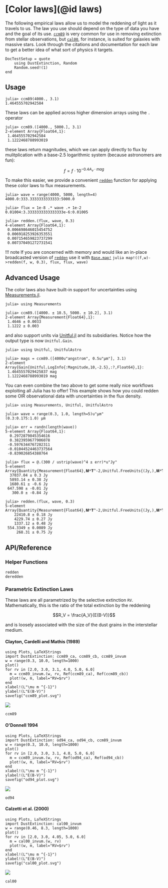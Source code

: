 
# [Color laws](@id laws)

The following empirical laws allow us to model the reddening of light as it travels to us. The law you use should depend on the type of data you have and the goal of its use. [`ccm89`](@ref) is very common for use in removing extinction from stellar observations, but [`cal00`](@ref), for instance, is suited for galaxies with massive stars. Look through the citations and documentation for each law to get a better idea of what sort of physics it targets. 

```@meta
DocTestSetup = quote
    using DustExtinction, Random
    Random.seed!(1)
end
```

## Usage

```jldoctest
julia> ccm89(4000., 3.1)
1.464555702942584

```

These laws can be applied across higher dimension arrays using the `.` operator

```jldoctest
julia> ccm89.([4000., 5000.], 3.1)
2-element Array{Float64,1}:
 1.464555702942584
 1.1222468788993019

```

these laws return magnitudes, which we can apply directly to flux by mulitplication with a base-2.5 logarithmic system (because astronomers are fun):

```math
f = f \cdot 10 ^ {-0.4A_v\cdot mag}
```

To make this easier, we provide a convenient [`redden`](@ref) function for applying these color laws to flux measurements.

```jldoctest
julia> wave = range(4000, 5000, length=4)
4000.0:333.3333333333333:5000.0

julia> flux = 1e-8 .* wave .+ 1e-2
0.01004:3.3333333333333333e-6:0.01005

julia> redden.(flux, wave, 0.3)
4-element Array{Float64,1}:
 0.006698646015454752
 0.006918253926353551
 0.007154659823737299
 0.007370491272731541

```

!!! note
    If you are concerned with memory and would like an in-place broadcasted version of [`redden`](@ref) use it with [`Base.map!`](https://docs.julialang.org/en/v1/base/collections/#Base.map!)
    ```julia
    map!((f,w)->redden(f, w, 0.3), flux, flux, wave)
    ```

## Advanced Usage

The color laws also have built-in support for uncertainties using [Measurements.jl](https://github.com/juliaphysics/measurements.jl).

```jldoctest
julia> using Measurements

julia> ccm89.([4000. ± 10.5, 5000. ± 10.2], 3.1)
2-element Array{Measurement{Float64},1}:
 1.4646 ± 0.0033
 1.1222 ± 0.003

```

and also support units via [Unitful.jl](https://github.com/painterqubits/unitful.jl) and its subsidiaries. Notice how the output type is now `Unitful.Gain`.

```jldoctest
julia> using Unitful, UnitfulAstro

julia> mags = ccm89.([4000u"angstrom", 0.5u"μm"], 3.1)
2-element Array{Gain{Unitful.LogInfo{:Magnitude,10,-2.5},:?,Float64},1}:
 1.4645557029425837 mag
 1.1222468788993019 mag

```

You can even combine the two above to get some really nice workflows exploiting all Julia has to offer! This example shows how you could redden some OIR observational data with uncertainties in the flux density.

```jldoctest
julia> using Measurements, Unitful, UnitfulAstro

julia> wave = range(0.3, 1.0, length=5)u"μm"
(0.3:0.175:1.0) μm

julia> err = randn(length(wave))
5-element Array{Float64,1}:
  0.2972879845354616
  0.3823959677906078
 -0.5976344767282311
 -0.01044524463737564
 -0.839026854388764

julia> flux = @.(300 / ustrip(wave)^4 ± err)*u"Jy"
5-element Array{Quantity{Measurement{Float64},𝐌*𝐓^-2,Unitful.FreeUnits{(Jy,),𝐌*𝐓^-2,nothing}},1}:
  37037.04 ± 0.3 Jy
  5893.14 ± 0.38 Jy
  1680.61 ± -0.6 Jy
 647.598 ± -0.01 Jy
   300.0 ± -0.84 Jy

julia> redden.(flux, wave, 0.3)
5-element Array{Quantity{Measurement{Float64},𝐌*𝐓^-2,Unitful.FreeUnits{(Jy,),𝐌*𝐓^-2,nothing}},1}:
    22410.8 ± 0.18 Jy
    4229.74 ± 0.27 Jy
    1337.12 ± 0.48 Jy
 554.3349 ± 0.0089 Jy
     268.31 ± 0.75 Jy

```

## API/Reference

### Helper Functions

```@docs
redden
deredden
```

### Parametric Extinction Laws

These laws are all parametrized by the selective extinction `RV`. Mathematically, this is the ratio of the total extinction by the reddening

```math
R_V = \frac{A_V}{E(B-V)}
```

and is loosely associated with the size of the dust grains in the interstellar medium.

#### Clayton, Cardelli and Mathis (1989)

```@setup ccm89_plots
using Plots, LaTeXStrings
import DustExtinction: ccm89_ca, ccm89_cb, ccm89_invum
w = range(0.3, 10.0, length=1000)
plot()
for rv in [2.0, 3.0, 3.1, 4.0, 5.0, 6.0]
  m = ccm89_invum.(w, rv, Ref(ccm89_ca), Ref(ccm89_cb))
  plot!(w, m, label="RV=$rv")
end
xlabel!(L"\mu m ^{-1}")
ylabel!(L"E(B-V)")
savefig("ccm89_plot.svg")
```

![](ccm89_plot.svg)

```@docs
ccm89
```

#### O'Donnell 1994

```@setup od94_plots
using Plots, LaTeXStrings
import DustExtinction: od94_ca, od94_cb, ccm89_invum
w = range(0.3, 10.0, length=1000)
plot()
for rv in [2.0, 3.0, 3.1, 4.0, 5.0, 6.0]
  m = ccm89_invum.(w, rv, Ref(od94_ca), Ref(od94_cb))
  plot!(w, m, label="RV=$rv")
end
xlabel!(L"\mu m ^{-1}")
ylabel!(L"E(B-V)")
savefig("od94_plot.svg")
```

![](od94_plot.svg)

```@docs
od94
```

#### Calzetti et al. (2000)

```@setup cal00_plots
using Plots, LaTeXStrings
import DustExtinction: cal00_invum
w = range(0.46, 8.3, length=1000)
plot()
for rv in [2.0, 3.0, 4.05, 5.0, 6.0]
  m = cal00_invum.(w, rv)
  plot!(w, m, label="RV=$rv")
end
xlabel!(L"\mu m ^{-1}")
ylabel!(L"E(B-V)")
savefig("cal00_plot.svg")
```

![](cal00_plot.svg)

```@docs
cal00
```

